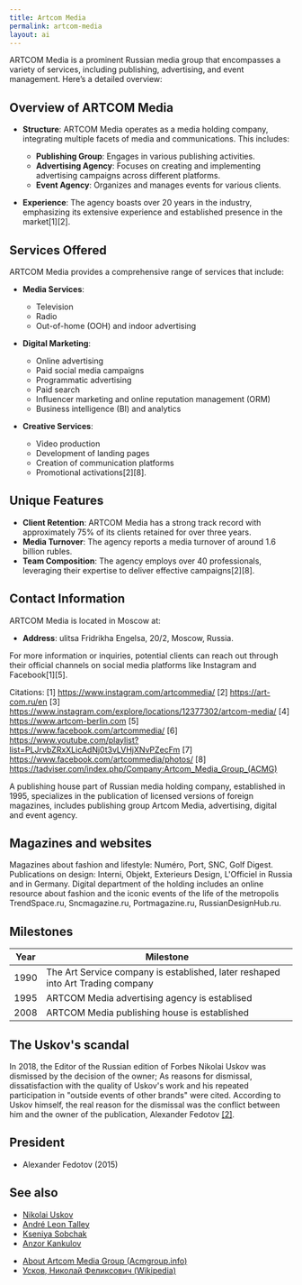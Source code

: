 ```yaml
---
title: Artcom Media
permalink: artcom-media
layout: ai
---
```


ARTCOM Media is a prominent Russian media group that encompasses a variety of services, including publishing, advertising, and event management. Here’s a detailed overview:

## Overview of ARTCOM Media

- **Structure**: ARTCOM Media operates as a media holding company, integrating multiple facets of media and communications. This includes:
  - **Publishing Group**: Engages in various publishing activities.
  - **Advertising Agency**: Focuses on creating and implementing advertising campaigns across different platforms.
  - **Event Agency**: Organizes and manages events for various clients.

- **Experience**: The agency boasts over 20 years in the industry, emphasizing its extensive experience and established presence in the market[1][2].

## Services Offered

ARTCOM Media provides a comprehensive range of services that include:

- **Media Services**:
  - Television
  - Radio
  - Out-of-home (OOH) and indoor advertising

- **Digital Marketing**:
  - Online advertising
  - Paid social media campaigns
  - Programmatic advertising
  - Paid search
  - Influencer marketing and online reputation management (ORM)
  - Business intelligence (BI) and analytics

- **Creative Services**:
  - Video production
  - Development of landing pages
  - Creation of communication platforms
  - Promotional activations[2][8].

## Unique Features

- **Client Retention**: ARTCOM Media has a strong track record with approximately 75% of its clients retained for over three years.
- **Media Turnover**: The agency reports a media turnover of around 1.6 billion rubles.
- **Team Composition**: The agency employs over 40 professionals, leveraging their expertise to deliver effective campaigns[2][8].

## Contact Information

ARTCOM Media is located in Moscow at:
- **Address**: ulitsa Fridrikha Engelsa, 20/2, Moscow, Russia.

For more information or inquiries, potential clients can reach out through their official channels on social media platforms like Instagram and Facebook[1][5].

Citations:
[1] https://www.instagram.com/artcommedia/
[2] https://art-com.ru/en
[3] https://www.instagram.com/explore/locations/12377302/artcom-media/
[4] https://www.artcom-berlin.com
[5] https://www.facebook.com/artcommedia/
[6] https://www.youtube.com/playlist?list=PLJrvbZRxXLicAdNj0t3vLVHjXNvPZecFm
[7] https://www.facebook.com/artcommedia/photos/
[8] https://tadviser.com/index.php/Company:Artcom_Media_Group_(ACMG)

A publishing house part of Russian media holding company, established in 1995, specializes in the publication of licensed versions of foreign magazines, includes publishing group Artcom Media, advertising, digital and event agency.

## Magazines and websites

Magazines about fashion and lifestyle:  Numéro, Port, SNC, Golf Digest. Publications on design: Interni, Objekt, Exterieurs Design, L'Officiel in Russia and in Germany. Digital department of the holding includes an online resource about fashion and the iconic events of the life of the metropolis TrendSpace.ru, Sncmagazine.ru, Portmagazine.ru, RussianDesignHub.ru.

## Milestones

|Year|Milestone|
|-|-|
|1990|The Art Service company is established, later reshaped into Art Trading company|
|1995|ARTCOM Media advertising agency is establised|
|2008|ARTCOM Media publishing house is established|

## The Uskov's scandal

In 2018, the Editor of the Russian edition of Forbes Nikolai Uskov was dismissed by the decision of the owner; As reasons for dismissal, dissatisfaction with the quality of Uskov's work and his repeated participation in "outside events of other brands" were cited. According to Uskov himself, the real reason for the dismissal was the conflict between him and the owner of the publication, Alexander Fedotov <span id="a2">[\[2\]](#f2)</span>.

## President

+ Alexander Fedotov (2015)

## See also

- [Nikolai Uskov](uskov-nikolay)
- [André Leon Talley](andre-leon-talley)
- [Kseniya Sobchak](kseniya-sobchak)
- [Anzor Kankulov](anzor-kankulov)
+ [About Artcom Media Group (Acmgroup.info)](http://www.acmgroup.info/eng/about/)
+ [Усков, Николай Феликсович (Wikipedia)](https://ru.wikipedia.org/wiki/%D0%A3%D1%81%D0%BA%D0%BE%D0%B2,_%D0%9D%D0%B8%D0%BA%D0%BE%D0%BB%D0%B0%D0%B9_%D0%A4%D0%B5%D0%BB%D0%B8%D0%BA%D1%81%D0%BE%D0%B2%D0%B8%D1%87)
